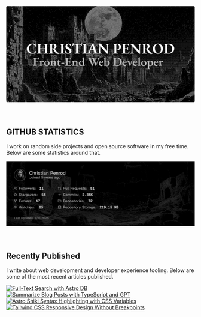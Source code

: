 
<picture>
  <source media="(prefers-color-scheme: dark)" srcset="assets/banner.dark.png?v=04d735f7-e82e-42c7-ab7a-0798f10d002b" width="843px" />
  <source media="(prefers-color-scheme: light)" srcset="assets/banner.light.png?v=04d735f7-e82e-42c7-ab7a-0798f10d002b" width="843px" />
  <img src="assets/banner.dark.png?v=04d735f7-e82e-42c7-ab7a-0798f10d002b" alt="Banner" width="843px" />
</picture>
<br />
<br />
<br />
<h2>GITHUB STATISTICS</h2>
<p>I work on random side projects and open source software in my free time. Below are some statistics around that.</p>
<picture>
  <source media="(prefers-color-scheme: dark)" srcset="assets/statistics.dark.png?v=04d735f7-e82e-42c7-ab7a-0798f10d002b" width="843px" />
  <source media="(prefers-color-scheme: light)" srcset="assets/statistics.light.png?v=04d735f7-e82e-42c7-ab7a-0798f10d002b" width="843px" />
  <img src="assets/statistics.dark.png?v=04d735f7-e82e-42c7-ab7a-0798f10d002b" alt="Github Statistics" width="843px" />
</picture>
<br />
<br />
<br />
<h2>Recently Published</h2>
<p>I write about web development and developer experience tooling. Below are some of the most recent articles published.</p>
<a href="https://christianpenrod.com/blog/full-text-search-with-astro-db"><img src="https://christianpenrod.com/blog/full-text-search-with-astro-db.png?v=04d735f7-e82e-42c7-ab7a-0798f10d002b" alt="Full-Text Search with Astro DB" width="421px" /></a>
<a href="https://christianpenrod.com/blog/summarize-blog-posts-with-typescript-and-gpt"><img src="https://christianpenrod.com/blog/summarize-blog-posts-with-typescript-and-gpt.png?v=04d735f7-e82e-42c7-ab7a-0798f10d002b" alt="Summarize Blog Posts with TypeScript and GPT" width="421px" /></a>
<a href="https://christianpenrod.com/blog/astro-shiki-syntax-highlighting-with-css-variables"><img src="https://christianpenrod.com/blog/astro-shiki-syntax-highlighting-with-css-variables.png?v=04d735f7-e82e-42c7-ab7a-0798f10d002b" alt="Astro Shiki Syntax Highlighting with CSS Variables" width="421px" /></a>
<a href="https://christianpenrod.com/blog/tailwindcss-responsive-design-without-breakpoints"><img src="https://christianpenrod.com/blog/tailwindcss-responsive-design-without-breakpoints.png?v=04d735f7-e82e-42c7-ab7a-0798f10d002b" alt="Tailwind CSS Responsive Design Without Breakpoints" width="421px" /></a>
